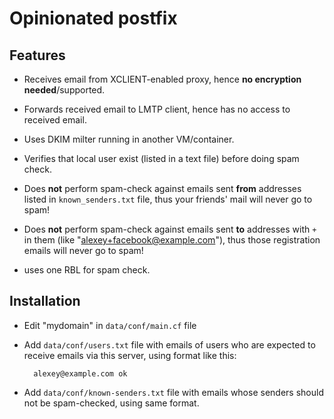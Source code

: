 Opinionated postfix
===================

Features
--------

* Receives email from XCLIENT-enabled proxy,
hence **no encryption needed**/supported.

* Forwards received email to LMTP client,
hence has no access to received email.

* Uses DKIM milter running in another VM/container.

* Verifies that local user exist (listed in a text file) before doing spam check.

* Does **not** perform spam-check against emails sent **from** addresses listed in `known_senders.txt` file,
thus your friends' mail will never go to spam!

* Does **not** perform spam-check against emails sent **to** addresses with `+` in them (like "alexey+facebook@example.com"),
thus those registration emails will never go to spam!

* uses one RBL for spam check.

Installation
------------

* Edit "mydomain" in `data/conf/main.cf` file

* Add `data/conf/users.txt` file with emails of users who are expected to receive emails via this server, using format like this:

		alexey@example.com ok

* Add `data/conf/known-senders.txt` file with emails whose senders should not be spam-checked, using same format.
